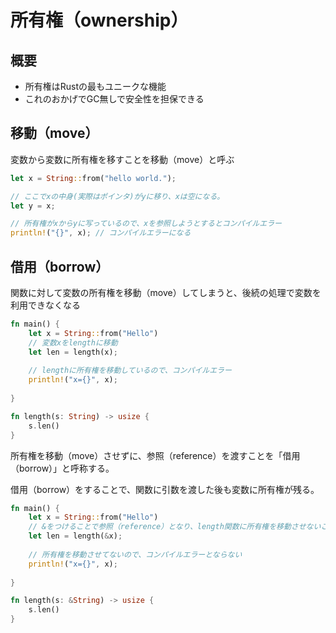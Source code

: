 # 所有権（ownership）

## 概要

- 所有権はRustの最もユニークな機能
- これのおかげでGC無しで安全性を担保できる

## 移動（move）

変数から変数に所有権を移すことを移動（move）と呼ぶ

```rust
let x = String::from("hello world.");

// ここでxの中身(実際はポインタ)がyに移り、xは空になる。
let y = x;

// 所有権がxからyに写っているので、xを参照しようとするとコンパイルエラー
println!("{}", x); // コンパイルエラーになる
```

## 借用（borrow）

関数に対して変数の所有権を移動（move）してしまうと、後続の処理で変数を利用できなくなる

```rust
fn main() {
    let x = String::from("Hello")
    // 変数xをlengthに移動
    let len = length(x);
    
    // lengthに所有権を移動しているので、コンパイルエラー
    println!("x={}", x);
    
}

fn length(s: String) -> usize {
    s.len()
}
```

所有権を移動（move）させずに、参照（reference）を渡すことを「借用（borrow）」と呼称する。

借用（borrow）をすることで、関数に引数を渡した後も変数に所有権が残る。

```rust
fn main() {
    let x = String::from("Hello")
    // &をつけることで参照（reference）となり、length関数に所有権を移動させないことができる
    let len = length(&x);
    
    // 所有権を移動させてないので、コンパイルエラーとならない
    println!("x={}", x);
    
}

fn length(s: &String) -> usize {
    s.len()
}
```
